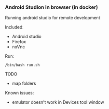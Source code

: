 ### Android Studion in browser (in docker)

Running android studio for remote development

Included:
- Android studio
- Firefox
- noVnc

Run:

`/bin/bash run.sh`

TODO
- map folders

Known issues:
- emulator doesn't work in Devices tool window
